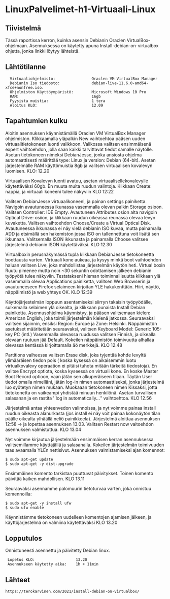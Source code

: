 # LinuxPalvelimet-h1-Virtuaali-Linux

## Tiivistelmä
Tässä raportissa kerron, kuinka asensin Debianin Oraclen VirtualBox- ohjelmaan. Asennuksessa on käytetty apuna Install-debian-on-virtualbox ohjetta, jonka linkki löytyy lähteistä.
  
## Lähtötilanne
      Virtuaaliohjelmisto:                Oraclen VM VirtualBox Manager
      Debianin Iso tiedosto:              debian-live-11.6.0-amd64-xfce+nonfree.iso.
      Ohjelmiston Käyttöympäristö:        Microsoft Windows 10 Pro
      RAM:                                16gb
      Fyysista muistia:                   1 tera
      Aloitus KLO:                        12.09
## Tapahtumien kulku
Aloitin asennuksen käynnistämällä Oraclen VM VirtualBox Manager ohjelmiston. Klikkaamalla yläpalkin New vaihtoehtoa pääsen uuden virtuaalitietokoneen luonti valikkoon. Valikossa valitsen ensimmäisenä expert vaihtoehdon, jolla saan kaikki tarvittavat tiedot samalle näytölle. Asetan tietokoneen nimeksi DebianJesse, jonka ansiosta ohjelma automaattisesti määrittää type: Linux ja version: Debian (64-bit). Asetan järjestelmälle RAM käyttömuistia 8gb ja valitsen virtuaalisen kovalevyn luomisen. KLO: 12.20
      
Virtuaalisen Kovalevyn luonti avatuu, asetan virtuaalisellekovalevylle käytettäväksi 60gb. En muuta muita ruudun valintoja. Klikkaan Create: nappia, ja virtuaali koneeni tulee näkyviin KLO 12:22
      
Valitsen DebianJesse virtuaalikoneeni, ja painan settings painiketta. Navigoin avautuneessa ikunassa vasemmalla olevan palkin Storage osioon. Valitsen Controller: IDE Empty. Avautuneen Attributes osion alta navigoin Optical Drive: osiion, ja klikkaan ruudun oikeassa reunassa olevaa levyn kuvaketta. Valitsen vaihtoehdon Choose/Create a Virtual Optical Disk. Avautuneessa ikkunassa ei näy vielä debianin ISO kuvaa, mutta painamalla ADD ja etsimällä sen hakemiston jossa ISO on tallennettuna voit lisätä sen ikkunaan. Valitsemalla ISON ikkunasta ja painamalla Choose valitsee järjestelmä debianin ISON käytettäväksi. KLO 12.30
      
Virtualboxin perusnäkymässä tupla klikkaan DebianJesse tietokoneetta boottausta varten. Virtuaali kone aukeaa, ja kysyy minkä boot vaihtoehdon haluan valitsen Live, joka mahdollistaa järjestelmän käytön heti. Virtual boxin Ruutu pimenee mutta noin ~30 sekuntin odottamisen jälkeen debianin työpyötä tulee näkyviin. Testatakseni hieman toiminnallisuutta klikkaan ylä vasemmalla olevaa Applications painiketta, valitsen Web Browserin ja avautuneeseen Firefox selaimeen kirjoitan YLE hakukenttään. Hiiri, näyttö, näppäimistö ja web yhteys OK. KLO 12:39
      
Käyttöjärjestelmän loppuun asentamiseksi siirryn takaisin työpyödälle, sulkemalla selaimen ylä oikealta, ja klikkaan punaista Install Debian painiketta. Asennusohjelma käynnistyy, ja pääsen valitsemaan kielen: American English, joka toimii järjestelmän kielenä jatkossa. Seuraavaksi valitsen sijainnin, ensiksi Region: Europe ja Zone: Helsinki. Näppäimistön asetukset määritetään seuraavaksi, valitsen Keyboard Model: Generic 105-key PC (intl.) Vasemmalla olevassa ruudussa valitsen Finnish, ja oikealla olevaan ruutuun jää Default. Kokeilen näppäimistön toimivuutta alhallaa olevassa kentässä kirjoittamalla äö merkkejä. KLO 12.48
      
Partitions vaiheessa valitsen Erase disk, joka tyjentää kohde levyltä ylimääräisen tiedon pois ( koska kysessä on aikaisemmin luotu virtualkovalevy operaation ei pitäisi tuhota mitään tärkeitä tiedostoja). En valitse Encrypt optiota, koska kyseessä on virtuali kone. En koske Master Boot Record optioon, vaan jätän sen alkuperäiseen tilaan. Täytän User tiedot omalla nimelläni, jätän log-in nimen automaattiseksi, jonka järjestelmä luo syötetyn nimen mukaan. Muokaaan tietokoneen nimen Kissaksi, jotta tietokonetta on vaikeampi yhdistää minuun henkilönä. Asetan turvallisen salasanan ja en rastita ''log in automatically...'' vaihtoehtoa. KLO 12.56
      
Järjestelmä antaa yhteenvedon valinnoissa, ja nyt voimme painaa install ruudun oikeasta alanurkasta (jos install ei näy voit painaa kokonäytön tilan päälle oikealta ylhäällä neliö painikkeela). Järjestelmä aloittaa asennuksen  12:58 -> ja lopettaa asennuksen 13.03. Valitsen Restart now vaitoehdon asennuksen valmistuttua. KLO 13.04

Nyt voimme kirjautua järjestelmään ensimmäisen kerran asennuksessa valitsemillamme käyttäjällä ja salasanalla. Kokeilen järjestelmän toimivuuden taas avaamalla YLEn nettisivut. Asennuksen valmistamiseksi ajan komennot:

    $ sudo apt-get update
    $ sudo apt-get -y dist-upgrade 

Ensimmäinen komento tarkistaa puuttuvat päivitykset. Toinen komento päivitää kaiken mahdollisen. KLO 13.11

Seuraavaksi asennamme palomuurin tietoturvaa varten, joka onnistuu komennoilla:

    $ sudo apt-get -y install ufw
    $ sudo ufw enable
    
Käynnistämme tietokoneen uudelleen komentojen ajamisen jälkeen, ja käyttöjärjestelmä on valmiina käytettäväksi KLO 13.20
    
    
## Lopputulos

Onnistuneesti asennettu ja päivitetty Debian linux.

     Lopetus KLO:                  13.20
     Asennukseen käytetty aika:    1h + 11min
     
     

## Lähteet
    https://terokarvinen.com/2021/install-debian-on-virtualbox/
